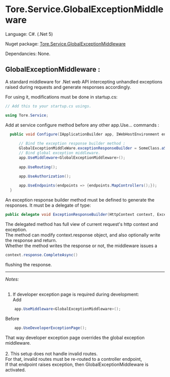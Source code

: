 # Tore.Service.GlobalExceptionMiddleware

Language: C#. (.Net 5)

Nuget package: [Tore.Service.GlobalExceptionMiddleware](https://www.nuget.org/packages/Tore.Service.GlobalExceptionMiddleware/)

Dependancies: None.

## GlobalExceptionMiddleware :

A standard middleware for .Net web API intercepting unhandled exceptions raised during requests and generate responses accordingly.


For using it, modifications must be done in startup.cs:
```C#
// Add this to your startup.cs usings.

using Tore.Service;

```

Add at service configure method before any other app.Use... commands :

```C#
  public void Configure(IApplicationBuilder app, IWebHostEnvironment env) {
      
      // Bind the exception response builder method :
      GlobalExceptionMiddleWare.exceptionResponseBuilder = SomeClass.aStaticMethodToBuildExceptionResponse;
      // Bind global exception middleware.
      app.UseMiddleware<GlobalExceptionMiddleware>();
      
      app.UseRouting();
 
      app.UseAuthorization();

      app.UseEndpoints(endpoints => {endpoints.MapControllers();});
  }
```

An exception response builder method must be defined to generate the responses.
It must be a delegate of type:

```C#
public delegate void ExceptionResponseBuilder(HttpContext context, Exception exception);
```

The delegated method has full view of current request's http context and exception.<br/>
The method can modify context.response object, and also optionally write the response and return. <br/>
Whether the method writes the response or not, the middleware issues a 
```C#
context.response.CompleteAsync()
```
flushing the response.

---

*Notes:*<br/>
<br/>
1. If developer exception page is required during development: <br/>
   Add <br/>
```C#
    app.UseMiddleware<GlobalExceptionMiddleware>();
```
   Before <br/>

```C#
    app.UseDeveloperExceptionPage();
```

That way developer exception page overrides the global exception middleware.<br/>
    <br/>
2. This setup does not handle invalid routes. <br/>
For that, invalid routes must be re-routed to a controller endpoint, <br/>
If that endpoint raises exception, then GlobalExceptionMiddleware is activated.
